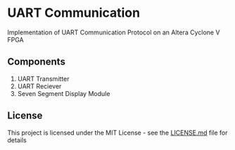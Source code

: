 # UART Communication

Implementation of UART Communication Protocol on an Altera Cyclone V FPGA

## Components
1. UART Transmitter
2. UART Reciever
3. Seven Segment Display Module

## License
This project is licensed under the MIT License - see the [LICENSE.md](LICENSE.md) file for details
